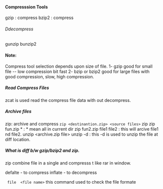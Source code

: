 #### Compresssion Tools
gzip <file name> : compress
bzip2 <filename> : compress

###### Ddecompress
gunzip <file name>
bunzip2 <file name>
  
  #### Note:
  Compress tool selection depends upon size of file.
  1- gzip good for small file -- low compression bit fast
  2- bzip or bzip2 good for large files with good compression, slow, high compression.
 ##### Read Compress Files
  zcat is used read the compress file data with out decompress.
  
  ##### Archive files
zip: archive and compress
``` zip <destinantion.zip> <source files> ```
zip <name of created file >  <file want to zip>
 zip fun.zip * : * mean all in current dir
  zip fun2.zip file1 file2 : this will arcive file1 nd file2.
  unzip <archive.zip file>
  unzip -d <location> : this -d is used to unzip the file at diff location.
 ##### What is diff b/w gzip/bzip2 and zip.
  zip combine file in a single and compresss t like rar in window.
  
  defalte - to compress
  inflate - to decompress
  
  ``` file  <file name>``` this command used to check the file formate
  

